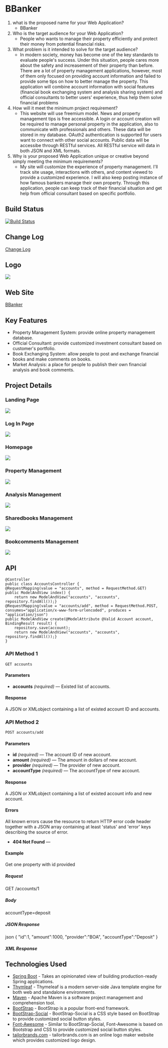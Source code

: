 # BBanker

1. what is the proposed name for your Web Application?
    - BBanker
2. Who is the target audience for your Web Application?
    - People who wants to manage their property efficiently and protect their money from potential financial risks.
3. What problem is it intended to solve for the target audience?
    - In modern society, money has become one of the key standards to evaluate people's success. Under this situation, people cares more about the safety and increasement of their property than before. There are a lot of property management applications, however, most of them only focused on providing account information and failed to provide some tips on how to better manage the property. This application will combine account information with social features (financial book exchanging system and analysis sharing system) and official consultants to better users' experience, thus help them solve financial problems
4. How will it meet the minimum project requirement?
    - This website will use freemium model. News and property management tips is free accessible. A login or account creation will be required to manage personal property in the application, also to communicate with professionals and others. These data will be stored in my database. OAuth2 authentication is supported for users want to connect with other social accounts. Public data will be accessibe through RESTful services. All RESTful service will data in both JSON and XML formats.
5. Why is your proposed Web Application unique or creative beyond simply meeting the minimum requirements?
    - My site will customize the experience of property management.
     I'll track site usage, interactions with others, and content viewed to provide a customized experience. I will also keep posting instance of how famous bankers manage their own property.
     Through this application, people can keep track of their financial situation and get help from official consultant based on specific portfolio.

## Build Status

[![Build Status](https://travis-ci.org/infsci2560sp17/full-stack-web-DukeCode.svg?branch=master)](https://travis-ci.org/infsci2560sp17/full-stack-web-DukeCode)

## Change Log

[Change Log](CHANGELOG.md)

## Logo

![](https://github.com/infsci2560sp17/full-stack-web-DukeCode/blob/master/src/main/resources/static/images/logo.png)

## Web Site

[BBanker](https://jin-first-2017.herokuapp.com)

## Key Features

* Property Management System: provide online property management database.
* Official Consultant: provide customized investment consultant based on customer's portfolio.
* Book Exchanging System: allow people to post and exchange financial books and make comments on books.
* Market Analysis: a place for people to publish their own financial analysis and book comments.

## Project Details

### Landing Page

![](https://github.com/infsci2560sp17/full-stack-web-DukeCode/blob/master/src/main/resources/static/images/screenshot1.png)

### Log In Page

![](https://github.com/infsci2560sp17/full-stack-web-DukeCode/blob/master/src/main/resources/static/images/screenshot2.png)

### Homepage

![](https://github.com/infsci2560sp17/full-stack-web-DukeCode/blob/master/src/main/resources/static/images/screenshot3.png)

### Property Management

![](https://github.com/infsci2560sp17/full-stack-web-DukeCode/blob/master/src/main/resources/static/images/screenshot4.png)

### Analysis Management

![](https://github.com/infsci2560sp17/full-stack-web-DukeCode/blob/master/src/main/resources/static/images/screenshot5.png)

### Sharedbooks Management

![](https://github.com/infsci2560sp17/full-stack-web-DukeCode/blob/master/src/main/resources/static/images/screenshot6.png)

### Bookcomments Management

![](https://github.com/infsci2560sp17/full-stack-web-DukeCode/blob/master/src/main/resources/static/images/screenshot7.png)

## API

    @Controller
    public class AccountsController {
    @RequestMapping(value = "accounts", method = RequestMethod.GET)
    public ModelAndView index() {
        return new ModelAndView("accounts", "accounts", repository.findAll());}
    @RequestMapping(value = "accounts/add", method = RequestMethod.POST, consumes="application/x-www-form-urlencoded", produces = "application/json")
    public ModelAndView create(@ModelAttribute @Valid Account account, BindingResult result) {
        repository.save(account);
        return new ModelAndView("accounts", "accounts", repository.findAll());}
    }


### API Method 1

    GET accounts

#### Parameters

- **accounts** _(required)_ — Existed list of accounts.

#### Response

A JSON or XMLobject containing a list of existed account ID and accounts.

### API Method 2

    POST accounts/add

#### Parameters

- **id** _(required)_ — The account ID of new account.
- **amount** _(required)_ — The amount in dollars of new account.
- **provider** _(required)_ — The provider of new account.
- **accountType** _(required)_ — The accountType of new account.

#### Response

A JSON or XMLobject containing a list of existed account info and new account.

#### Errors

All known errors cause the resource to return HTTP error code header together with a JSON array containing at least 'status' and 'error' keys describing the source of error.

- **404 Not Found** — 

#### Example

Get one property with id provided

##### Request

GET /accounts/1

##### Body

accountType=deposit

##### JSON Response

json { "id":1, "amount":1000, "provider":"BOA", "accountType":"Deposit" }

##### XML Response



## Technologies Used

- [Spring Boot](https://projects.spring.io/spring-boot/) - Takes an opinionated view of building production-ready Spring applications.
- [Thymleaf](http://www.thymeleaf.org/) - Thymeleaf is a modern server-side Java template engine for both web and standalone environments.
- [Maven](https://maven.apache.org/) - Apache Maven is a software project management and comprehension tool.
- [BootStrap](http://getbootstrap.com) - BootStrap is a popular front-end framework.
- [BootStrap-Social](bootstrap-social) - BootStrap-Social is a CSS style based on BootStrap to provide customized social button styles.
- [Font-Awesome](http://fontawesome.io) - Similar to BootStrap-Social, Font-Awesome is based on Bootstrap and CSS to provide customized social button styles.
- [tailorbrands.com](https://www.tailorbrands.com/) - tailorbrands.com is an online logo maker website which provides customized logo design.